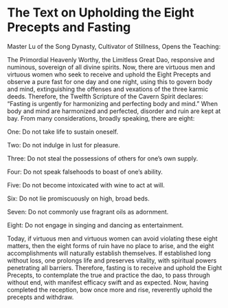 # The Text on Upholding the Eight Precepts and Fasting

Master Lu of the Song Dynasty, Cultivator of Stillness, Opens the Teaching:

The Primordial Heavenly Worthy, the Limitless Great Dao, responsive and numinous, sovereign of all divine spirits. Now, there are virtuous men and virtuous women who seek to receive and uphold the Eight Precepts and observe a pure fast for one day and one night, using this to govern body and mind, extinguishing the offenses and vexations of the three karmic deeds. Therefore, the Twelfth Scripture of the Cavern Spirit declares: “Fasting is urgently for harmonizing and perfecting body and mind.” When body and mind are harmonized and perfected, disorder and ruin are kept at bay. From many considerations, broadly speaking, there are eight:

One: Do not take life to sustain oneself.

Two: Do not indulge in lust for pleasure.

Three: Do not steal the possessions of others for one’s own supply.

Four: Do not speak falsehoods to boast of one’s ability.

Five: Do not become intoxicated with wine to act at will.

Six: Do not lie promiscuously on high, broad beds.

Seven: Do not commonly use fragrant oils as adornment.

Eight: Do not engage in singing and dancing as entertainment.

Today, if virtuous men and virtuous women can avoid violating these eight matters, then the eight forms of ruin have no place to arise, and the eight accomplishments will naturally establish themselves. If established long without loss, one prolongs life and preserves vitality, with spiritual powers penetrating all barriers. Therefore, fasting is to receive and uphold the Eight Precepts, to contemplate the true and practice the dao, to pass through without end, with manifest efficacy swift and as expected. Now, having completed the reception, bow once more and rise, reverently uphold the precepts and withdraw.